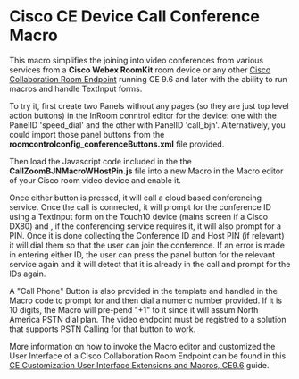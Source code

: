 # Cisco CE Device Call Conference Macro

This macro simplifies the joining into video conferences from various services from a **Cisco Webex RoomKit** room device or any other [Cisco Collaboration Room Endpoint](https://www.cisco.com/c/en/us/products/collaboration-endpoints/collaboration-room-endpoints/index.html) running CE 9.6 and later with the ability to run macros and handle TextInput forms. 

To try it, first create two Panels without any pages (so they are just top level action buttons) in the InRoom conntrol editor for the device: one with the PanelID 'speed_dial' and the other with PanelID 'call_bjn'. Alternatively, you could import those panel buttons from the **roomcontrolconfig_conferenceButtons.xml** file provided.

Then load the Javascript code included in the the **CallZoomBJNMacroWHostPin.js** file into a new Macro in the Macro editor of your Cisco room video device and enable it. 

Once either button is pressed, it will call a cloud based conferencing service. Once the call is connected, it will prompt for the conference ID using a TextInput form on the Touch10 device (mains screen if a Cisco DX80) and , if the conferencing service requires it, it will also prompt for a PIN. Once it is done collecting the Conference ID and Host PIN (if relevant) it will dial them so that the user can join the conference. If an error is made in entering either ID, the user can press the panel button for the relevant service again and it will detect that it is already in the call and prompt for the IDs again. 

A "Call Phone" Button is also provided in the template and handled in the Macro code to prompt for and then dial a numeric number provided. If it is 10 digits, the Macro will pre-pend "+1" to it since it will assum North America PSTN dial plan. The video endpoint must be registred to a solution that supports PSTN Calling for that button to work. 

More information on how to invoke the Macro editor and customized the User Interface of a Cisco Collaboration Room Endpoint can be found in this [CE Customization User Interface Extensions and Macros, CE9.6](https://www.cisco.com/c/dam/en/us/td/docs/telepresence/endpoint/ce96/sx-mx-dx-room-kit-customization-guide-ce96.pdf) guide. 

